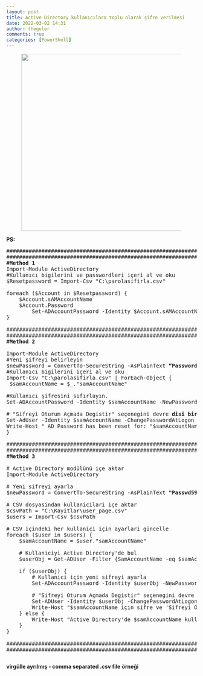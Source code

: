 ```yaml
---
layout: post
title: Active Directory kullanıcılara toplu olarak şifre verilmesi
date: 2022-03-02 14:31
author: theguler
comments: true
categories: [PowerShell]
---
```

<!-- wp:image {"id":333,"width":"469px","height":"auto","sizeSlug":"large","linkDestination":"none","className":"is-resized"} -->
<figure class="wp-block-image size-large is-resized"><img src="https://theguler.wordpress.com/wp-content/uploads/2021/12/powershell-4-sdn.jpg?w=1024" alt="" class="wp-image-333" style="width:469px;height:auto" /></figure>
<!-- /wp:image -->

<!-- wp:paragraph -->
<p><strong>PS:</strong></p>
<!-- /wp:paragraph -->

<!-- wp:preformatted -->
<pre class="wp-block-preformatted">###############################################################################
###############################################################################
<strong>#Method 1</strong>
Import-Module ActiveDirectory
#Kullanıcı bigilerini ve passwordleri içeri al ve oku
$Resetpassword = Import-Csv "C:\parolasifirla.csv"

foreach ($Account in $Resetpassword) {
    $Account.sAMAccountName
    $Account.Password
        Set-ADAccountPassword -Identity $Account.sAMAccountName -NewPassword (ConvertTo-SecureString $Account.Password -AsPlainText -force) -Reset
}

###########################################################################
###########################################################################
<strong>#Method 2</strong>

Import-Module ActiveDirectory
#Yeni şifreyi belirleyin
$newPassword = ConvertTo-SecureString -AsPlainText <strong>“Password45++” </strong>-Force 
#Kullanıcı bigilerini içeri al ve oku
Import-Csv "C:\parolasifirla.csv" | ForEach-Object {
 $samAccountName = $_."samAccountName" 

#Kullanıcı şifresini sıfırlayın.
Set-ADAccountPassword -Identity $samAccountName -NewPassword $newPassword -Reset

# "Sifreyi Oturum Açmada Degistir" seçenegini devre <strong>disi birak/aktif et</strong>
Set-AdUser -Identity $samAccountName -ChangePasswordAtLogon $true
Write-Host " AD Password has been reset for: "$samAccountName
}

###########################################################################
###########################################################################
<strong>#Method 3</strong>

# Active Directory modülünü içe aktar
Import-Module ActiveDirectory

# Yeni sifreyi ayarla
$newPassword = ConvertTo-SecureString -AsPlainText <strong>"Passwd599+" </strong>-Force

# CSV dosyasindan kullanicilari içe aktar
$csvPath = "C:\Kayitlar\user_page.csv"
$users = Import-Csv $csvPath

# CSV içindeki her kullanici için ayarlari güncelle
foreach ($user in $users) {
    $samAccountName = $user."samAccountName"
    
    # Kullaniciyi Active Directory'de bul
    $userObj = Get-ADUser -Filter {SamAccountName -eq $samAccountName}

    if ($userObj) {
        # Kullanici için yeni sifreyi ayarla
        Set-ADAccountPassword -Identity $userObj -NewPassword $newPassword -Reset

        # "Sifreyi Oturum Açmada Degistir" seçenegini devre <strong>disi birak/aktif et</strong>
        Set-ADUser -Identity $userObj -ChangePasswordAtLogon $false
        Write-Host "$samAccountName için sifre ve 'Sifreyi Oturum Açmada Degistir' güncellendi."
    } else {
        Write-Host "Active Directory'de $samAccountName kullanicisi bulunamadi."
    }
}

###########################################################################
###########################################################################</pre>
<!-- /wp:preformatted -->

<!-- wp:image {"id":2208,"sizeSlug":"large","linkDestination":"none","className":"is-resized"} -->
<figure class="wp-block-image size-large is-resized"><img src="https://theguler.wordpress.com/wp-content/uploads/2022/03/sifirlama.png?w=1024" alt="" class="wp-image-2208" /></figure>
<!-- /wp:image -->

<!-- wp:paragraph -->
<p><strong>virgülle ayrılmış - comma separated .csv file</strong> <strong>örneği</strong></p>
<!-- /wp:paragraph -->
